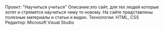 Проект: "Научиться учиться" 
Описание:это сайт, для тех людей которые хотят и стремятся научиться чему то новому. На сайте представлены полезные материалы и статьи и видио.
Технологии: HTML, CSS Редактор: Microsoft Visual Studio
